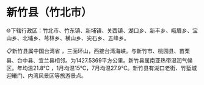 # 新竹县（竹北市） 
🌐下辖行政区：竹北市、竹东镇、新埔镇、关西镇、湖口乡、新丰乡、峨眉乡、宝山乡、北埔乡、芎林乡、横山乡、尖石乡、五峰乡。  
  
📋新竹县属中国台湾省 ，三面环山，西接台湾海峡。与新竹市、桃园县、苗栗县、台中县、宜兰县相邻。为1427.5369平方公里。新竹县属南亚热带湿润气候区。年均温21.8℃ ，1月均温15℃，7月均温27.9℃。新竹县有湖口老街、竹堑城迎曦门、内湾风景区等旅游景点。